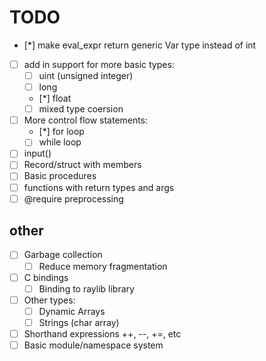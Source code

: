 # TODO
- [*] make eval_expr return generic Var type instead of int
- [ ] add in support for more basic types:
    - [ ] uint (unsigned integer)
    - [ ] long
    - [*] float
    - [ ] mixed type coersion
- [ ] More control flow statements:
    - [*] for loop
    - [ ] while loop
- [ ] input()
- [ ] Record/struct with members
- [ ] Basic procedures
- [ ] functions with return types and args
- [ ] @require preprocessing

## other
- [ ] Garbage collection
    - [ ] Reduce memory fragmentation
- [ ] C bindings
    - [ ] Binding to raylib library
- [ ] Other types:
    - [ ] Dynamic Arrays
    - [ ] Strings (char array)
- [ ] Shorthand expressions ++, --, +=, etc
- [ ] Basic module/namespace system
